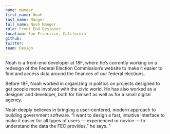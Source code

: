 ```yaml
---
name: manger
first_name: Noah
last_name: Manger
full_name: Noah Manger
role: Front End Designer
location: San Francisco, California
github:
twitter:
team: Design
---
```




Noah is a front-end developer at 18F, where he’s currently working on a redesign of the Federal Election Commission’s website to make it easier to find and access data around the finances of our federal elections.

Before 18F, Noah worked in organizing in politics on projects designed to get people more involved with the civic world. He has also worked as a designer and developer, both for himself as well as for a small digital agency.

Noah deeply believes in bringing a user-centered, modern approach to building government software.  “I want to design a fast, intuitive interface to make it easier for all types of users — experienced or novice — to understand the data the FEC provides,” he says.
"
